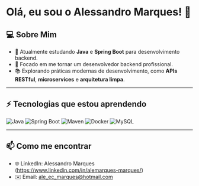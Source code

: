 # Olá, eu sou o Alessandro Marques! 👋

## 💻 Sobre Mim
- 🌱 Atualmente estudando **Java** e **Spring Boot** para desenvolvimento backend.
- 🎯 Focado em me tornar um desenvolvedor backend profissional.
- 📚 Explorando práticas modernas de desenvolvimento, como **APIs RESTful**, **microservices** e **arquitetura limpa**.

---

## ⚡ Tecnologias que estou aprendendo
![Java](https://img.shields.io/badge/-Java-05122A?style=flat&logo=java)
![Spring Boot](https://img.shields.io/badge/-Spring%20Boot-05122A?style=flat&logo=springboot)
![Maven](https://img.shields.io/badge/-Maven-05122A?style=flat&logo=apache-maven)
![Docker](https://img.shields.io/badge/-Docker-05122A?style=flat&logo=docker)
![MySQL](https://img.shields.io/badge/-MySQL-05122A?style=flat&logo=mysql)

---

## 📫 Como me encontrar
- 🌐 LinkedIn: Alessandro Marques (https://www.linkedin.com/in/alemarques-marques/)
- ✉️ Email: ale_ec_marques@hotmail.com
